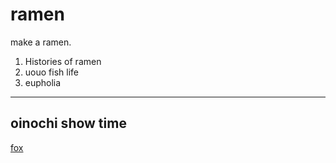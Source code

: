 # ramen
make a ramen.

1. Histories of ramen
2. uouo fish life
3. eupholia

 ---
 oinochi show time
 ---

[fox](zao-fox-village.com)
